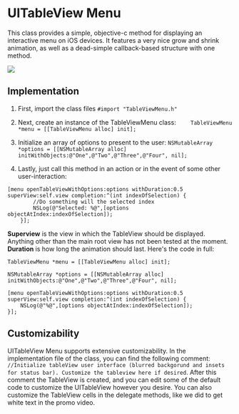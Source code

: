 # UITableView Menu

This class provides a simple, objective-c method for displaying an interactive menu on iOS devices. It features a very nice grow and shrink animation, as well as a dead-simple callback-based structure with one method.

![](https://i.imgflip.com/uvqjo.gif)

Implementation
--------------
1. First, import the class files `#import "TableViewMenu.h"`

2. Next, create an instance of the TableViewMenu class: `    TableViewMenu *menu = [[TableViewMenu alloc] init];`

3. Initialize an array of options to present to the user: `NSMutableArray *options = [[NSMutableArray alloc] initWithObjects:@"One",@"Two",@"Three",@"Four", nil];`

4. Lastly, just call this method in an action or in the event of some other user-interaction:
````
[menu openTableViewWithOptions:options withDuration:0.5 superView:self.view completion:^(int indexOfSelection) {
        //Do something will the selected index
        NSLog(@"Selected: %@",[options objectAtIndex:indexOfSelection]);
    }];
````

<b>Superview</b> is the view in which the TableView should be displayed. Anything other than the main root view has not been tested at the moment. <b>Duration</b> is how long the animation should last. Here's the code in full:

````
TableViewMenu *menu = [[TableViewMenu alloc] init];

NSMutableArray *options = [[NSMutableArray alloc] initWithObjects:@"One",@"Two",@"Three",@"Four", nil];

[menu openTableViewWithOptions:options withDuration:0.5 superView:self.view completion:^(int indexOfSelection) {
    NSLog(@"%@",[options objectAtIndex:indexOfSelection]);
}];

````

Customizability
---------------
UITableView Menu supports extensive customizability. In the implementation file of the class, you can find the following comment: `//Initialize tableView user interface (blurred backgorund and insets for status bar). Customize the tableview here if desired`. After this comment the TableView is created, and you can edit some of the default code to customize the UITableView however you desire. You can also customize the TableView cells in the delegate methods, like we did to get white text in the promo video.
